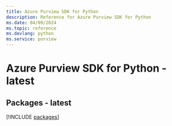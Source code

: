 ```yaml
---
title: Azure Purview SDK for Python
description: Reference for Azure Purview SDK for Python
ms.date: 04/09/2024
ms.topic: reference
ms.devlang: python
ms.service: purview
---
```

# Azure Purview SDK for Python - latest
## Packages - latest
[!INCLUDE [packages](purview-index.md)]